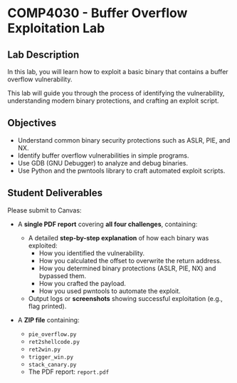 # COMP4030 - Buffer Overflow Exploitation Lab

## Lab Description

In this lab, you will learn how to exploit a basic binary that contains a buffer overflow vulnerability.

This lab will guide you through the process of identifying the vulnerability, understanding modern binary protections, and crafting an exploit script.

## Objectives

- Understand common binary security protections such as ASLR, PIE, and NX.
- Identify buffer overflow vulnerabilities in simple programs.
- Use GDB (GNU Debugger) to analyze and debug binaries.
- Use Python and the pwntools library to craft automated exploit scripts.

## Student Deliverables

Please submit to Canvas:

- A **single PDF report** covering **all four challenges**, containing:
  - A detailed **step-by-step explanation** of how each binary was exploited:
    - How you identified the vulnerability.
    - How you calculated the offset to overwrite the return address.
    - How you determined binary protections (ASLR, PIE, NX) and bypassed them.
    - How you crafted the payload.
    - How you used pwntools to automate the exploit.
  - Output logs or **screenshots** showing successful exploitation (e.g., flag printed).
  
- A **ZIP file** containing:
  - `pie_overflow.py`
  - `ret2shellcode.py`
  - `ret2win.py`
  - `trigger_win.py`
  - `stack_canary.py`
  - The PDF report: `report.pdf`